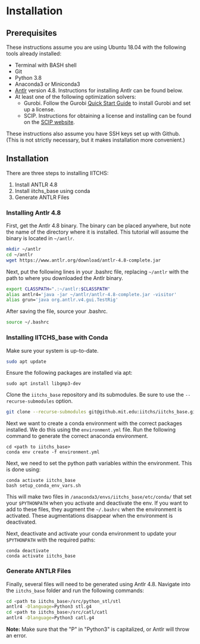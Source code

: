 # Installation

## Prerequisites

These instructions assume you are using Ubuntu 18.04 with the following tools already installed:
* Terminal with BASH shell
* Git
* Python 3.8
* Anaconda3 or Miniconda3
* [Antlr](https://www.antlr.org/) version 4.8. Instructions for installing Antlr can be found below.
* At least one of the following optimization solvers:
  - Gurobi. Follow the Gurobi [Quick Start Guide](https://www.gurobi.com/documentation/quickstart.html) to install Gurobi and set up a license.
  - SCIP. Instructions for obtaining a license and installing can be found on the [SCIP website](https://www.scipopt.org/).

These instructions also assume you have SSH keys set up with Github. (This is not strictly necessary, but it makes installation more convenient.)

## Installation

There are three steps to installing IITCHS:
1. Install ANTLR 4.8
2. Install iitchs_base using conda
3. Generate ANTLR Files


### Installing Antlr 4.8

First, get the Antlr 4.8 binary. The binary can be placed anywhere, but note the name of the directory where it is installed. This tutorial will assume the binary is located in `~/antlr`.
```bash
mkdir ~/antlr
cd ~/antlr
wget https://www.antlr.org/download/antlr-4.8-complete.jar
```


Next, put the following lines in your .bashrc file, replacing `~/antlr` with the path to where you downloaded the Antlr binary.
```bash
export CLASSPATH=".:~/antlr:$CLASSPATH"
alias antlr4='java -jar ~/antlr/antlr-4.8-complete.jar -visitor'
alias grun='java org.antlr.v4.gui.TestRig'
```

After saving the file, source your .bashrc.
```bash
source ~/.bashrc
```


### Installing IITCHS_base with Conda

Make sure your system is up-to-date.
```bash
sudo apt update
```

Ensure the following packages are installed via apt:
```
sudo apt install libgmp3-dev
```

Clone the `iitchs_base` repository and its submodules. Be sure to use the `--recurse-submodules` option.
```bash
git clone --recurse-submodules git@github.mit.edu:iitchs/iitchs_base.git

```

Next we want to create a conda environment with the correct packages installed. We do this using the `environment.yml` file. Run the following command to generate the correct anaconda environment.  
```
cd <path to iitchs_base>
conda env create -f environment.yml
```
Next, we need to set the python path variables within the environment. This is done using:
```
conda activate iitchs_base
bash setup_conda_env_vars.sh
```
This will make two files in `/anaconda3/envs/iitchs_base/etc/conda/` that set your `$PYTHONPATH` when you activate and deactivate the env. If you want to add to these files, they augment the `~/.bashrc` when the environment is activated. These augmentations disappear when the environment is deactivated.

Next, deactivate and activate your conda environment to update your `$PYTHONPATH` with the required paths:
```
conda deactivate
conda activate iitchs_base
```

### Generate ANTLR Files

Finally, several files will need to be generated using Antlr 4.8. Navigate into the `iitchs_base` folder and run the following commands:
```bash
cd <path to iitchs_base>/src/python_stl/stl
antlr4 -Dlanguage=Python3 stl.g4
cd <path to iitchs_base>/src/catl/catl
antlr4 -Dlanguage=Python3 catl.g4
```
**Note:** Make sure that the "P" in "Python3" is capitalized, or Antlr will throw an error.





